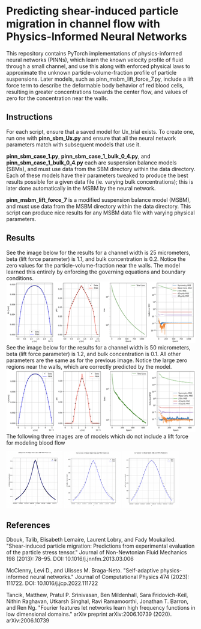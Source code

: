 # Predicting shear-induced particle migration in channel flow with Physics-Informed Neural Networks

This repository contains PyTorch implementations of physics-informed neural networks (PINNs), which learn the known velocity profile of fluid through a small channel, and use this along with enforced physical laws to approximate the unknown particle-volume-fraction profile of particle suspensions. Later models, such as pinn_msbm_lift_force_7.py, include a lift force term to describe the deformable body behavior of red blood cells, resulting in greater concentrations towards the center flow, and values of zero for the concentration near the walls. 

## Instructions

For each script, ensure that a saved model for Ux_trial exists. To create one, run one with **pinn_sbm_Ux.py** and ensure that all the neural network parameters match with subsequent models that use it. 

**pinn_sbm_case_1.py**, **pinn_sbm_case_1_bulk_0_4.py**, and **pinn_sbm_case_1_bulk_0_4.py** each are suspension balance models (SBMs), and must use data from the SBM directory within the data directory. Each of these models have their parameters tweaked to produce the best results possible for a given data file (ie. varying bulk concentrations); this is later done automatically in the MSBM by the neural network. 

**pinn_msbm_lift_force_7** is a modified suspension balance model (MSBM), and must use data from the MSBM directory within the data directory. This script can produce nice results for any MSBM data file with varying physical parameters.

## Results

See the image below for the results for a channel width is 25 micrometers, beta (lift force parameter) is 1.1, and bulk concentration is 0.2. Notice the zero values for the particle-volume-fraction near the walls. The model learned this entirely by enforcing the governing equations and boundary conditions.
![PINN Solution](assets/Channel_width_25um_beta_1_1_phi_0_2.png)
See the image below for the results for a channel width is 50 micrometers, beta (lift force parameter) is 1.2, and bulk concentration is 0.1. All other parameters are the same as for the previous image. Notice the large zero regions near the walls, which are correctly predicted by the model.  
![PINN Solution](assets/Channel_width_50um_beta_1_2_phi_0_1.png)
The following three images are of models which do not include a lift force for modeling blood flow

<img src="assets/bulk_03.png" alt="PINN Solution 1" width="29.8%"> <img src="assets/bulk_04.png" alt="PINN Solution 2" width="30%"> <img src="assets/bulk_05.png" alt="PINN Solution 3" width="30%">

## References
Dbouk, Talib, Elisabeth Lemaire, Laurent Lobry, and Fady Moukalled. "Shear-induced particle migration: Predictions from experimental evaluation of the particle stress tensor." Journal of Non-Newtonian Fluid Mechanics 198 (2013): 78–95. DOI: 10.1016/j.jnnfm.2013.03.006

McClenny, Levi D., and Ulisses M. Braga-Neto. "Self-adaptive physics-informed neural networks." Journal of Computational Physics 474 (2023): 111722. DOI: 10.1016/j.jcp.2022.111722

Tancik, Matthew, Pratul P. Srinivasan, Ben Mildenhall, Sara Fridovich-Keil, Nithin Raghavan, Utkarsh Singhal, Ravi Ramamoorthi, Jonathan T. Barron, and Ren Ng. "Fourier features let networks learn high frequency functions in low dimensional domains." arXiv preprint arXiv:2006.10739 (2020). arXiv:2006.10739
